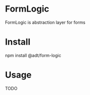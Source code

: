# FormLogic

FormLogic is abstraction layer for forms

# Install

npm install @adt/form-logic

# Usage

TODO